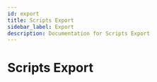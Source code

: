 ```yaml
---
id: export
title: Scripts Export
sidebar_label: Export
description: Documentation for Scripts Export
---
```


# Scripts Export
